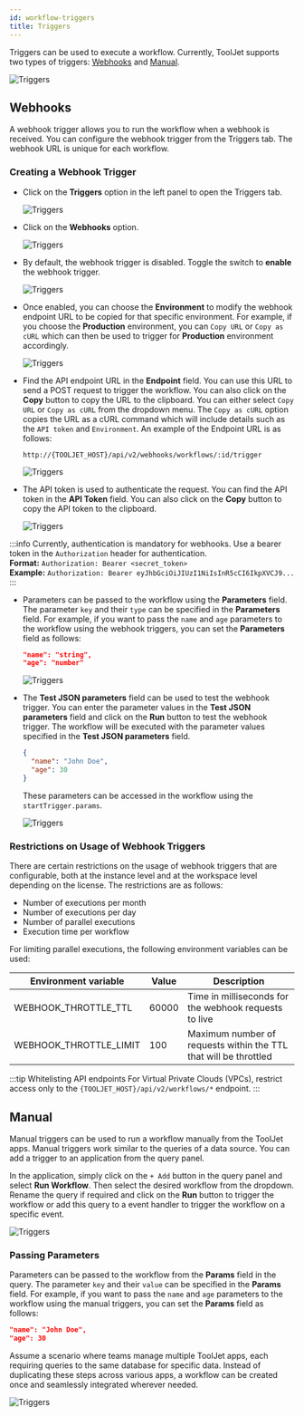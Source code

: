 ```yaml
---
id: workflow-triggers
title: Triggers
---
```


Triggers can be used to execute a workflow. Currently, ToolJet supports two types of triggers: [Webhooks](#webhooks) and [Manual](#manual).

<div style={{textAlign: 'center'}}>
    <img style={{padding: '10px'}} className="screenshot-full" src="/img/workflows/triggers/triggers.png" alt="Triggers" />
</div>

## Webhooks

A webhook trigger allows you to run the workflow when a webhook is received. You can configure the webhook trigger from the Triggers tab. The webhook URL is unique for each workflow.

### Creating a Webhook Trigger
- Click on the **Triggers** option in the left panel to open the Triggers tab.

   <div style={{textAlign: 'center'}}>
    <img style={{padding: '10px'}} className="screenshot-full" src="/img/workflows/triggers/triggerbutton.png" alt="Triggers" />
  </div>

- Click on the **Webhooks** option.

  <div style={{textAlign: 'center'}}>
    <img style={{padding: '10px'}} className="screenshot-full" src="/img/workflows/triggers/webhooks.png" alt="Triggers" />
  </div>

- By default, the webhook trigger is disabled. Toggle the switch to **enable** the webhook trigger.

  <div style={{textAlign: 'center'}}>
    <img style={{ border:'0', marginBottom:'15px', borderRadius:'5px', boxShadow: '0px 1px 3px rgba(0, 0, 0, 0.2)' }} className="screenshot-full" src="/img/workflows/triggers/enable.png" alt="Triggers" />
  </div>

- Once enabled, you can choose the **Environment** to modify the webhook endpoint URL to be copied for that specific environment. For example, if you choose the **Production** environment, you can `Copy URL` or `Copy as cURL` which can then be used to trigger for **Production** environment accordingly.

  <div style={{textAlign: 'center'}}>
    <img style={{padding: '10px'}} className="screenshot-full" src="/img/workflows/triggers/env.png" alt="Triggers" />
  </div>

- Find the API endpoint URL in the **Endpoint** field. You can use this URL to send a POST request to trigger the workflow. You can also click on the **Copy** button to copy the URL to the clipboard. You can either select `Copy URL` or `Copy as cURL` from the dropdown menu. The `Copy as cURL` option copies the URL as a cURL command which will include details such as the `API token` and `Environment`. An example of the Endpoint URL is as follows:

  ```
  http://{TOOLJET_HOST}/api/v2/webhooks/workflows/:id/trigger
  ```

  <div style={{textAlign: 'center'}}>
    <img style={{padding: '10px'}} className="screenshot-full" src="/img/workflows/triggers/copy.png" alt="Triggers" />
  </div>

- The API token is used to authenticate the request. You can find the API token in the **API Token** field. You can also click on the **Copy** button to copy the API token to the clipboard.

  <div style={{textAlign: 'center'}}>
    <img style={{padding: '10px'}} className="screenshot-full" src="/img/workflows/triggers/token.png" alt="Triggers" />
  </div>

:::info
Currently, authentication is mandatory for webhooks. Use a bearer token in the `Authorization` header for authentication. <br/>
**Format:**
`Authorization: Bearer <secret_token>`<br/>
**Example:**
`Authorization: Bearer eyJhbGciOiJIUzI1NiIsInR5cCI6IkpXVCJ9...`
:::

- Parameters can be passed to the workflow using the **Parameters** field. The parameter `key` and their `type` can be specified in the **Parameters** field. For example, if you want to pass the `name` and `age` parameters to the workflow using the webhook triggers, you can set the **Parameters** field as follows:

  ```json
  "name": "string",
  "age": "number"
  ```

  <div style={{textAlign: 'center'}}>
    <img style={{padding: '10px'}} className="screenshot-full" src="/img/workflows/triggers/params.png" alt="Triggers" />
  </div>

- The **Test JSON parameters** field can be used to test the webhook trigger. You can enter the parameter values in the **Test JSON parameters** field and click on the **Run** button to test the webhook trigger. The workflow will be executed with the parameter values specified in the **Test JSON parameters** field.

  ```json
  {
    "name": "John Doe",
    "age": 30
  }
  ```

  These parameters can be accessed in the workflow using the `startTrigger.params`.

  <div style={{textAlign: 'center'}}>
    <img style={{padding: '10px'}} className="screenshot-full" src="/img/workflows/triggers/test.png" alt="Triggers" />
  </div>

### Restrictions on Usage of Webhook Triggers

There are certain restrictions on the usage of webhook triggers that are configurable, both at the instance level and at the workspace level depending on the license. The restrictions are as follows:

- Number of executions per month
- Number of executions per day
- Number of parallel executions
- Execution time per workflow

For limiting parallel executions, the following environment variables can be used:

| Environment variable | Value | Description |
| -------------------- | ----- | ----------- |
| WEBHOOK_THROTTLE_TTL | 60000 | Time in milliseconds for the webhook requests to live |
| WEBHOOK_THROTTLE_LIMIT | 100 | Maximum number of requests within the TTL that will be throttled |

:::tip Whitelisting API endpoints
For Virtual Private Clouds (VPCs), restrict access only to the `{TOOLJET_HOST}/api/v2/workflows/*` endpoint.
:::

## Manual

Manual triggers can be used to run a workflow manually from the ToolJet apps. Manual triggers work similar to the queries of a data source. You can add a trigger to an application from the query panel. 

In the application, simply click on the `+ Add` button in the query panel and select **Run Workflow**. Then select the desired workflow from the dropdown. Rename the query if required and click on the **Run** button to trigger the workflow or add this query to a event handler to trigger the workflow on a specific event.

<div style={{textAlign: 'center'}}>
  <img style={{padding: '10px'}} className="screenshot-full" src="/img/workflows/triggers/workflowdrop.png" alt="Triggers" />
</div>

### Passing Parameters

Parameters can be passed to the workflow from the **Params** field in the query. The parameter `key` and their `value` can be specified in the **Params** field. For example, if you want to pass the `name` and `age` parameters to the workflow using the manual triggers, you can set the **Params** field as follows:

```json
"name": "John Doe",
"age": 30
```

Assume a scenario where teams manage multiple ToolJet apps, each requiring queries to the same database for specific data. Instead of duplicating these steps across various apps, a workflow can be created once and seamlessly integrated wherever needed.

<div style={{textAlign: 'center'}}>
  <img style={{padding: '10px'}} className="screenshot-full" src="/img/workflows/triggers/paramui.png" alt="Triggers" />
</div>